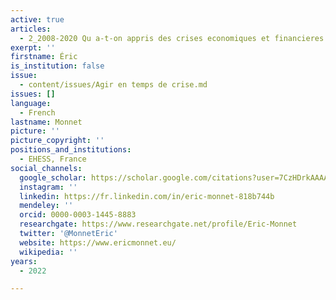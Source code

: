 ```yaml
---
active: true
articles:
  - 2_2008-2020 Qu a-t-on appris des crises economiques et financieres
exerpt: ''
firstname: Éric
is_institution: false
issue:
  - content/issues/Agir en temps de crise.md
issues: []
language:
  - French
lastname: Monnet
picture: ''
picture_copyright: ''
positions_and_institutions:
  - EHESS, France
social_channels:
  google_scholar: https://scholar.google.com/citations?user=7CzHDrkAAAAJ&hl=fr
  instagram: ''
  linkedin: https://fr.linkedin.com/in/eric-monnet-818b744b
  mendeley: ''
  orcid: 0000-0003-1445-8883
  researchgate: https://www.researchgate.net/profile/Eric-Monnet
  twitter: '@MonnetEric'
  website: https://www.ericmonnet.eu/
  wikipedia: ''
years:
  - 2022

---
```

